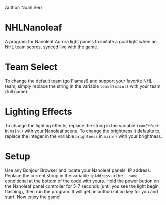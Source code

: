 Author: Noah Serr

# NHLNanoleaf
A program for Nanoleaf Aurora light panels to imitate a goal light when an NHL team scores, synced live with the game.

# Team Select
To change the default team (go Flames!) and support your favorite NHL team, simply replace the string in the variable ```team``` in ```main()``` with your team (full name).

# Lighting Effects
To change the lighting effects, replace the string in the variable ```teamEffect``` in ```main()``` with your Nanoleaf scene. To change the brightness it defaults to, replace the integer in the variable ```brightness``` in ```main()``` with your brightness.

# Setup
Use any Bonjour Browser and locate your Nanoleaf panels' IP address. Replace the current string in the variable ```ipAddress``` in the ```__name__``` conditional at the bottom of the code with yours. Hold the power button on the Nanoleaf panel controller for 5-7 seconds (until you see the light begin flashing), then run the program. It will get an authorization key for you and start. Now enjoy the game!
